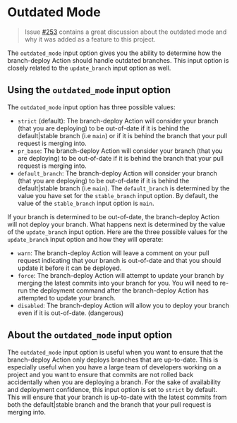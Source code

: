 # Outdated Mode

> Issue [#253](https://github.com/github/branch-deploy/issues/235) contains a great discussion about the outdated mode and why it was added as a feature to this project.

The `outdated_mode` input option gives you the ability to determine how the branch-deploy Action should handle outdated branches. This input option is closely related to the `update_branch` input option as well.

## Using the `outdated_mode` input option

The `outdated_mode` input option has three possible values:

- `strict` (default): The branch-deploy Action will consider your branch (that you are deploying) to be out-of-date if it is behind the default|stable branch (i.e `main`) or if it is behind the branch that your pull request is merging into.
- `pr_base`: The branch-deploy Action will consider your branch (that you are deploying) to be out-of-date if it is behind the branch that your pull request is merging into.
- `default_branch`: The branch-deploy Action will consider your branch (that you are deploying) to be out-of-date if it is behind the default|stable branch (i.e `main`). The `default_branch` is determined by the value you have set for the `stable_branch` input option. By default, the value of the `stable_branch` input option is `main`.

If your branch is determined to be out-of-date, the branch-deploy Action will not deploy your branch. What happens next is determined by the value of the `update_branch` input option. Here are the three possible values for the `update_branch` input option and how they will operate:

- `warn`: The branch-deploy Action will leave a comment on your pull request indicating that your branch is out-of-date and that you should update it before it can be deployed.
- `force`: The branch-deploy Action will attempt to update your branch by merging the latest commits into your branch for you. You will need to re-run the deployment command after the branch-deploy Action has attempted to update your branch.
- `disabled`: The branch-deploy Action will allow you to deploy your branch even if it is out-of-date. (dangerous)

## About the `outdated_mode` input option

The `outdated_mode` input option is useful when you want to ensure that the branch-deploy Action only deploys branches that are up-to-date. This is especially useful when you have a large team of developers working on a project and you want to ensure that commits are not rolled back accidentally when you are deploying a branch. For the sake of availability and deployment confidence, this input option is set to `strict` by default. This will ensure that your branch is up-to-date with the latest commits from both the default|stable branch and the branch that your pull request is merging into.
